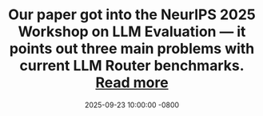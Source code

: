 ---
title:
    Our paper got into the <strong> NeurIPS 2025 Workshop on LLM Evaluation </strong> — it points out three main problems with current LLM Router benchmarks.
    <a href="https://openreview.net/pdf?id=EEPostHMtF" target="_blank">Read more <i class="fas fa-angle-double-right"></i></a>
date: 2025-09-23 10:00:00 -0800
---